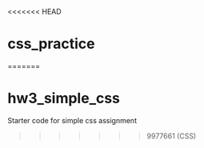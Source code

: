 <<<<<<< HEAD
# css_practice
=======
# hw3_simple_css
Starter code for simple css assignment
>>>>>>> 9977661 (CSS)
